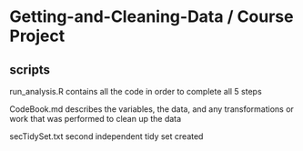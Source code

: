 # Getting-and-Cleaning-Data / Course Project

## scripts

run_analysis.R contains all the code in order to complete all 5 steps

CodeBook.md describes the variables, the data, and any transformations or work that was performed to clean up the data

secTidySet.txt second independent tidy set created
